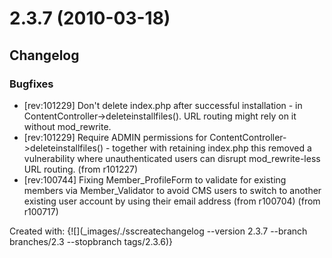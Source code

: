 # 2.3.7 (2010-03-18)

## Changelog

###  Bugfixes

 * [rev:101229] Don't delete index.php after successful installation - in ContentController->deleteinstallfiles(). URL routing might rely on it without mod_rewrite.
 * [rev:101229] Require ADMIN permissions for ContentController->deleteinstallfiles() - together with retaining index.php this removed a vulnerability where unauthenticated users can disrupt mod_rewrite-less URL routing. (from r101227)
 * [rev:100744] Fixing Member_ProfileForm to validate for existing members via Member_Validator to avoid CMS users to switch to another existing user account by using their email address (from r100704) (from r100717)

Created with:
{![](_images/./sscreatechangelog --version 2.3.7 --branch branches/2.3 --stopbranch tags/2.3.6)}